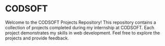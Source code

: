# CODSOFT
Welcome to the CODSOFT Projects Repository! This repository contains a collection of projects completed during my internship at CODSOFT. Each project demonstrates my skills in web development. Feel free to explore the projects and provide feedback.
